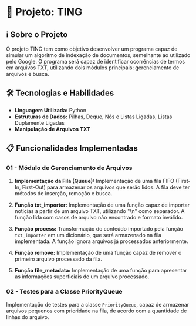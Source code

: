# 🚀 Projeto: TING

## ℹ️ Sobre o Projeto

O projeto TING tem como objetivo desenvolver um programa capaz de simular um algoritmo de indexação de documentos, semelhante ao utilizado pelo Google. O programa será capaz de identificar ocorrências de termos em arquivos TXT, utilizando dois módulos principais: gerenciamento de arquivos e busca.

## 🛠️ Tecnologias e Habilidades

- **Linguagem Utilizada:** Python
- **Estruturas de Dados:** Pilhas, Deque, Nós e Listas Ligadas, Listas Duplamente Ligadas
- **Manipulação de Arquivos TXT**

## 📋 Funcionalidades Implementadas

### 01 - Módulo de Gerenciamento de Arquivos

1. **Implementação da Fila (Queue):** Implementação de uma fila FIFO (First-In, First-Out) para armazenar os arquivos que serão lidos. A fila deve ter métodos de inserção, remoção e busca.

2. **Função txt_importer:** Implementação de uma função capaz de importar notícias a partir de um arquivo TXT, utilizando "\n" como separador. A função lida com casos de arquivo não encontrado e formato inválido.

3. **Função process:** Transformação do conteúdo importado pela função `txt_importer` em um dicionário, que será armazenado na fila implementada. A função ignora arquivos já processados anteriormente.

4. **Função remove:** Implementação de uma função capaz de remover o primeiro arquivo processado da fila.

5. **Função file_metadata:** Implementação de uma função para apresentar as informações superficiais de um arquivo processado.

### 02 - Testes para a Classe PriorityQueue

Implementação de testes para a classe `PriorityQueue`, capaz de armazenar arquivos pequenos com prioridade na fila, de acordo com a quantidade de linhas do arquivo.

